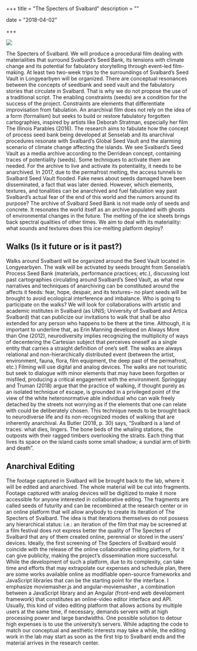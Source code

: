 +++
title = "The Specters of Svalbard"
description = ""

date = "2018-04-02"

+++


<img src="https://scontent-yyz1-1.xx.fbcdn.net/v/t1.0-9/46148762_10218027353775706_1842370541386727424_n.jpg?_nc_cat=106&_nc_ht=scontent-yyz1-1.xx&oh=1c2928afa6b69842a6dea61b9e975043&oe=5CC72D9D">

The Specters of Svalbard. We will produce a procedural film dealing with materialities that surround Svalbard’s Seed Bank, its tensions with climate change and its potential for fabulatory storytelling through event-led film-making. At least two two-week trips to the surroundings of Svalbard’s Seed Vault in Longyearbyen will be organized. There are conceptual resonances between the concepts of seedbank and seed vault and the fabulatory stories that circulate in Svalbard. That is why we do not propose the use of a traditional script. The enabling constraints (seeds) are a condition for the success of the project. Constraints are elements that differentiate improvisation from fabulation. An anarchival film does not rely on the idea of a form (formalism) but seeks to build or restore fabulatory forgotten cartographies, inspired by artists like Deborah Stratman, especially her film The Illinois Parables (2016). The research aims to fabulate how the concept of process seed bank being developed at Senselab and its anarchival procedures resonate with Svalbard’s Global Seed Vault and the alarming scenario of climate change affecting the islands. We see Svalbard’s Seed Vault as a media archive according to the Derridean concept, containing traces of potentiality (seeds). Some techniques to activate them are needed. For the archive to live and activate its potentiality, it needs to be anarchived. In 2017, due to the permafrost melting, the access tunnels to Svalbard Seed Vault flooded. Fake news about seeds damaged have been disseminated, a fact that was later denied. However, which elements, textures, and tonalities can be anarchived and fuel fabulation way past Svalbard’s actual fear of the end of this world and the rumors around its purpose? The archive of Svalbard Seed Bank is not made only of seeds and concrete. It resonates the world itself as an archive populated with ghosts of environmental changes in the future. The melting of the ice sheets brings back spectral qualities of other times. We aim to deal with its materiality: what sounds and textures does this ice-melting platform deploy? 

## Walks (Is it future or is it past?)
 Walks around Svalbard will be organized around the Seed Vault located in Longyearbyen. The walk will be activated by seeds brought from Senselab’s Process Seed Bank (materials, performance practices; etc.), discussing lost past cartographies circulating around Svalbard’s Seed Vault, as what new narratives and techniques of anarchiving can be constituted around the affects it feeds: fear, hope, despair, and its textures– no plant seeds will be brought to avoid ecological interference and imbalance. Who is going to participate on the walks? We will look for collaborations with artistic and academic institutes in Svalbard (as UNIS; University of Svalbard and Artica Svalbard) that can publicize our invitations to walk that shall be also extended for any person who happens to be there at the time. Although, it is important to underline that, as Erin Manning developed on Always More than One (2012), neurodiversity implies recognizing the multiplicity of ways of decentering the Cartesian subject that perceives oneself as a single entity that carries a straight definition of one’s self. The walks are always relational and non-hierarchically distributed event (between the artist, environment, fauna, flora, film equipment, the deep past of the permafrost, etc.) 
Filming will use digital and analog devices. The walks are not touristic but seek to dialogue with minor elements that may have been forgotten or misfiled, producing a critical engagement with the environment. Springgay and Truman (2018) argue that the practice of walking, if thought purely as an isolated technique of escape, is grounded in a privileged point of the view of the white heteronormative able individual who can walk freely detached by the streets not worrying as if the elements that one can relate with could be deliberately chosen. This technique needs to be brought back to neurodiverse life and its non-recognized modes of walking that are inherently anarchival. As Butler (2018, p. 30) says, “Svalbard is a land of traces: what dies, lingers. The bone beds of the whaling stations, the outposts with their ragged timbers overlooking the straits. Each thing that lives its space on the island casts some small shadow; a sundial arm of birth and death”. 

## Anarchival Editing
 The footage captured in Svalbard will be brought back to the lab, where it will be edited and anarchived. The whole material will be cut into fragments. Footage captured with analog devices will be digitized to make it more accessible for anyone interested in collaborative editing. The fragments are called seeds of futurity and can be recombined at the research center or in an online platform that will allow anybody to create its iteration of The Specters of Svalbard. The idea is that iterations themselves do not possess any hierarchical status: i.e.: an iteration of the film that may be screened at a film festival does not express better the quality of The Specters of Svalbard that any of them created online, perennial or stored in the users’ devices. Ideally, the first screening of The Specters of Svalbard would coincide with the release of the online collaborative editing platform, for it can give publicity, making the project’s dissemination more successful. While the development of such a platform, due to its complexity, can take time and efforts that may extrapolate our expenses and schedule plan, there are some works available online as modifiable open-source frameworks and JavaScript libraries that can be the starting point for the interface. I emphasize moviemasher.js and angular-moviemasher , a combination between a JavaScript library and an Angular (front-end web development framework) that constitutes an online-video editor interface and API. 
Usually, this kind of video editing platform that allows actions by multiple users at the same time, if necessary, demands servers with at high processing power and large bandwidths. One possible solution to detour high expenses is to use the university’s servers. While adapting the code to match our conceptual and aesthetic interests may take a while, the editing work in the lab may start as soon as the first trip to Svalbard ends and the material arrives in the research center. 
